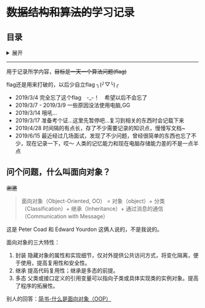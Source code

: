 # ~~数据结构和算法的~~学习记录

## 目录

<details>
<summary>展开</summary>

- [python 知识记录](./python知识记录)
  - [python装饰器的原理](./python知识记录/python%20装饰器的原理.md)
- [操作系统](./操作系统)
  - [进程管理](./操作系统/进程管理.md)
- [数据库系统](./数据库系统)
  - [Mysql操作小结](./数据库系统/Mysql操作小结.md)
  - [ORM框架－SQLALchemy](./数据库系统/ORM框架－SQLALchemy.md)
  - [三级模式和两级映射](./数据库系统/三级模式和两级映射.md)
- [数据结构与算法](./数据结构与算法)
  - [图与最短路径](./数据结构与算法/图与最短路径)
    - 图的遍历
    - 广度优先搜索
    - [狄克斯特拉算法](./数据结构与算法/图与最短路径/狄克斯特拉算法.md)
  - [排序算法](./数据结构与算法/排序)
    - [Timsort](./数据结构与算法/排序/python内置方法sorted()的原理.md)
    - [排序算法总结](./数据结构与算法/排序/README.md)
- [计算机网络](./计算机网络)
  - [OSI参考模型](./计算机网络/OSI参考模型.md)
  - [TCP/IP协议族](./计算机网络/TCP_IP协议族.md)

</details>

---

用于记录所学内容，~~目标是一天一个算法问题(flag)~~

flag还是用来打破的，以后少自立flag ╮(╯▽╰)╭

- 2019/3/4 完全忘了这个flag　-_-！　希望以后不会忘了
- 2019/3/7 - 2019/3/9 一些原因没法使用电脑,GG
- 2019/3/14 哦吼...
- 2019/3/17 准备考个证...这里先暂停吧...复习到相关的东西时会记载下来
- 2019/4/28 时间隔的有点长，存了不少需要记录的知识点，慢慢写文档~
- 2019/6/15 最近经过几场面试，发现了不少问题，曾经很简单的东西也忘了不少，现在记录一下，哎～ 人类的记忆能力和现在电脑存储能力差的不是一点半点


## 问个问题，什么叫面向对象？

~~谢邀~~

> 面向对象（Object-Oriented, OO） = 对象（object）+ 分类（Classification）+ 继承（Inheritance）+ 通过消息的通信（Communication with Message）

这是 Peter Coad 和 Edward Yourdon 这俩人说的，不是我说的。

面向对象的三大特性：
1. 封装
隐藏对象的属性和实现细节，仅对外提供公共访问方式，将变化隔离，便于使用，提高复用性和安全性。
2. 继承
提高代码复用性；继承是多态的前提。
3. 多态
父类或接口定义的引用变量可以指向子类或具体实现类的实例对象。提高了程序的拓展性。

别人的回答：[简书-什么是面向对象（OOP）](https://www.jianshu.com/p/7a5b0043b035)